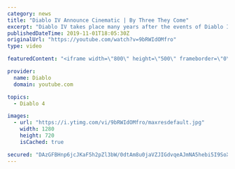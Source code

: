 ```yaml
---
category: news
title: "Diablo IV Announce Cinematic | By Three They Come"
excerpt: "Diablo IV takes place many years after the events of Diablo III, after millions have been slaughtered by the actions of the High Heavens and Burning Hells alike."
publishedDateTime: 2019-11-01T18:05:30Z
originalUrl: "https://youtube.com/watch?v=9bRWIdOMfro"
type: video

featuredContent: "<iframe width=\"800\" height=\"500\" frameborder=\"0\" src=\"https://www.youtube.com/embed/9bRWIdOMfro\" allow=\"accelerometer; autoplay; encrypted-media; gyroscope; picture-in-picture\" allowfullscreen></iframe>"

provider:
  name: Diablo
  domain: youtube.com

topics:
  - Diablo 4

images:
  - url: "https://i.ytimg.com/vi/9bRWIdOMfro/maxresdefault.jpg"
    width: 1280
    height: 720
    isCached: true

secured: "DAzGFBHnp6jcJKaF5h2pZl3bW/0dtAm8u0jaVZJIGdvqeAJmNA5hebi5I9SoXDlg0375K5ZyNYE+dC7kQOpufNiuhv7pa9sS0pL9KJW7RJRQkYa6iOiT2+1VSejTmyQtsXLZjnVl5WD2nK8047FgKDlyrFS3V5ayTeWPur6fCFT4eGDDKdgmG6j5ja4/lk2o2DVItwTgU+IX+8NxrYNExdYiOduxb1b9IDIqxxcastJTeBM8k0vd2XIwAtrxicWdX3cdZdzFwadLsx33MrrzCKOoq9c+X3jmpAFZAJHjpM4etEj9NJj/oiWJy9HiFgQ4+XJzAFt0BQ0bfyA4JcY7cV0xsZv1HR7llDuH26kJ79hBUz0uhzXj9lThCEay/tEsTDT+I0f+i6ds5G2rIsbosMN5m+3MzI7mgLnRYyivN6GDsaRAAcj9uTc7jTE+pW2j;uJhnioSRfEe3ry0N+Qmmvw=="
---
```


